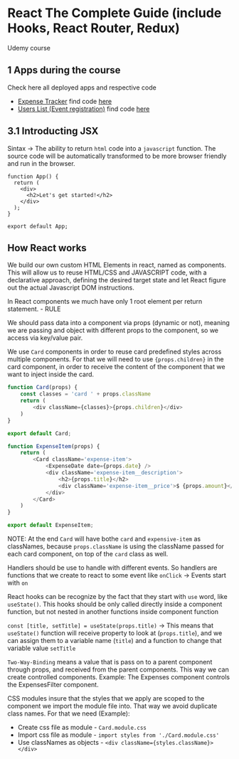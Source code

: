# React The Complete Guide (include Hooks, React Router, Redux)

Udemy course


## 1 Apps during the course

Check here all deployed apps and respective code

- [Expense Tracker](https://expense-tracker-bpvcode-learn-react.netlify.app) find code [here](./expense-tracker/expense-tracker)
- [Users List (Event registration)](https://devops-summit-signup-bpvcode.netlify.app) find code [here](./users-list-app/bruno2/users-list)

## 3.1 Introducting JSX

Sintax -> The ability to return `html` code into a `javascript` function.
The source code will be automatically transformed to be more browser friendly and run in the browser.

```javacript
function App() {
  return (
    <div>
      <h2>Let's get started!</h2>
    </div>
  );
}

export default App;
```

## How React works

We build our own custom HTML Elements in react, named as components. This will allow us to reuse HTML/CSS and JAVASCRIPT code, with a declarative approach, defining the desired target state and let React figure out the actual Javascript DOM instructions.

In React components we much have only 1 root element per return statement. - RULE

We should pass data into a component via props (dynamic or not), meaning we are passing and object with different props to the component, so we access via key/value pair.

We use `Card` components in order to reuse card predefined styles across multiple components. For that we will need to use `{props.children}` in the card component, in order to receive the content of the component that we want to inject inside the card.

```javascript
function Card(props) {
    const classes = 'card ' + props.className
    return (
        <div className={classes}>{props.children}</div>
    )
}

export default Card;
```

```javascript
function ExpenseItem(props) {
    return (
        <Card className='expense-item'>
            <ExpenseDate date={props.date} />
            <div className='expense-item__description'>
                <h2>{props.title}</h2>
                <div className='expense-item__price'>$ {props.amount}</div>
            </div>
        </Card>
    )
}

export default ExpenseItem;
```

NOTE: At the end `Card` will have bothe `card` and `expensive-item` as classNames, because `props.className` is using the className passed for each card component, on top of the `card` class as well.

Handlers should be use to handle with different events. So handlers are functions that we create to react to some event like `onClick` -> Events start with `on`

React hooks can be recognize by the fact that they start with `use` word, like `useState()`. This hooks should be only called directly inside a component function, but not nested in another functions inside component function

`const [title, setTitle] = useState(props.title)` -> This means that `useState()` function will receive property to look at (`props.title`), and we can assign them to a variable name (`title`) and a function to change that variable value `setTitle`

`Two-Way-Binding` means a value that is pass on to a parent component through props, and received from the parent components. This way we can create controlled components. Example: The Expenses component controls the ExpensesFilter component.

CSS modules insure that the styles that we apply are scoped to the component we import the module file into. That way we avoid duplicate class names.
For that we need (Example):

- Create css file as module - `Card.module.css`
- Import css file as module - `import styles from './Card.module.css'`
- Use classNames as objects - `<div className={styles.className}> </div>`

